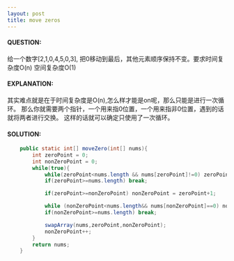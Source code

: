 ```yaml
---
layout: post
title: move zeros
---
```

#### QUESTION:
给一个数字[2,1,0,4,5,0,3], 把0移动到最后，其他元素顺序保持不变。要求时间复杂度O(n) 空间复杂度O(1)

#### EXPLANATION:

其实难点就是在于时间复杂度是O(n),怎么样才能是on呢，那么只能是进行一次循环。
那么你就需要两个指针，一个用来指0位置，一个用来指非0位置，遇到的话就将两者进行交换。
这样的话就可以确定只使用了一次循环。

#### SOLUTION:
```JAVA
    public static int[] moveZero(int[] nums){
        int zeroPoint = 0;
        int nonZeroPoint = 0;
        while(true){
            while(zeroPoint<nums.length && nums[zeroPoint]!=0) zeroPoint++;
            if(zeroPoint>=nums.length) break;

            if(zeroPoint>=nonZeroPoint) nonZeroPoint = zeroPoint+1;

            while (nonZeroPoint<nums.length&& nums[nonZeroPoint]==0) nonZeroPoint++;
            if(nonZeroPoint>=nums.length) break;

            swapArray(nums,zeroPoint,nonZeroPoint);
            nonZeroPoint++;
        }
        return nums;
    }
```